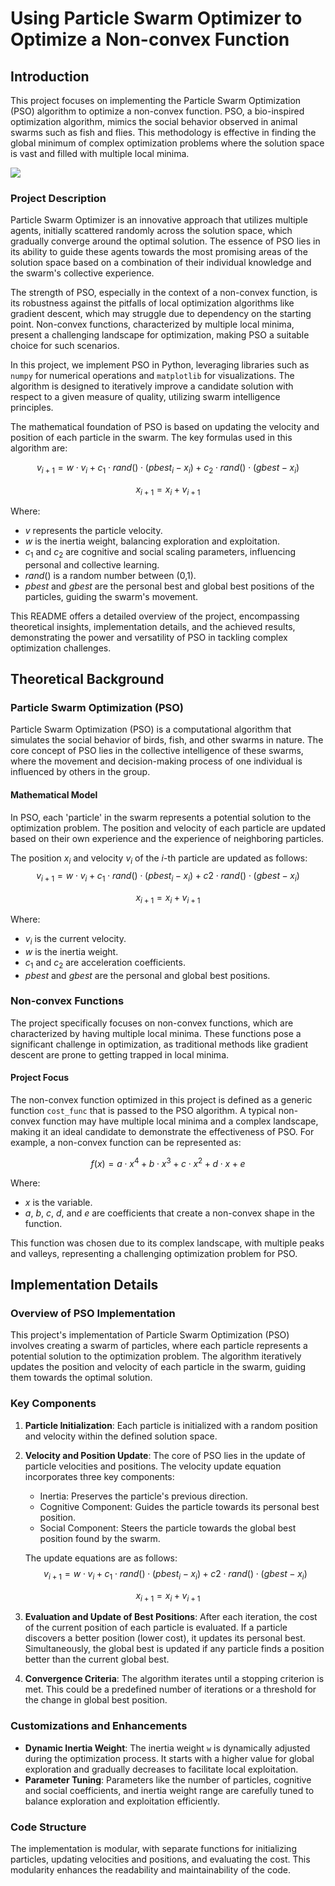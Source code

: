 # Using Particle Swarm Optimizer to Optimize a Non-convex Function

## Introduction

This project focuses on implementing the Particle Swarm Optimization (PSO) algorithm to optimize a non-convex function. PSO, a bio-inspired optimization algorithm, mimics the social behavior observed in animal swarms such as fish and flies. This methodology is effective in finding the global minimum of complex optimization problems where the solution space is vast and filled with multiple local minima.

![](readme_visuals/animation.gif)

### Project Description

Particle Swarm Optimizer is an innovative approach that utilizes multiple agents, initially scattered randomly across the solution space, which gradually converge around the optimal solution. The essence of PSO lies in its ability to guide these agents towards the most promising areas of the solution space based on a combination of their individual knowledge and the swarm's collective experience.

The strength of PSO, especially in the context of a non-convex function, is its robustness against the pitfalls of local optimization algorithms like gradient descent, which may struggle due to dependency on the starting point. Non-convex functions, characterized by multiple local minima, present a challenging landscape for optimization, making PSO a suitable choice for such scenarios.

In this project, we implement PSO in Python, leveraging libraries such as `numpy` for numerical operations and `matplotlib` for visualizations. The algorithm is designed to iteratively improve a candidate solution with respect to a given measure of quality, utilizing swarm intelligence principles.

The mathematical foundation of PSO is based on updating the velocity and position of each particle in the swarm. The key formulas used in this algorithm are:

$$v_{i+1} = w \cdot v_i + c_1 \cdot rand() \cdot (pbest_i - x_i) + c_2 \cdot rand() \cdot (gbest - x_i)$$

$$x_{i+1} = x_i + v_{i+1}$$

Where:
- $v$ represents the particle velocity.
- $w$ is the inertia weight, balancing exploration and exploitation.
- $c_1$ and $c_2$ are cognitive and social scaling parameters, influencing personal and collective learning.
- $rand()$ is a random number between (0,1).
- $pbest$ and $gbest$ are the personal best and global best positions of the particles, guiding the swarm's movement.

This README offers a detailed overview of the project, encompassing theoretical insights, implementation details, and the achieved results, demonstrating the power and versatility of PSO in tackling complex optimization challenges.

## Theoretical Background

### Particle Swarm Optimization (PSO)
Particle Swarm Optimization (PSO) is a computational algorithm that simulates the social behavior of birds, fish, and other swarms in nature. The core concept of PSO lies in the collective intelligence of these swarms, where the movement and decision-making process of one individual is influenced by others in the group. 

#### Mathematical Model
In PSO, each 'particle' in the swarm represents a potential solution to the optimization problem. The position and velocity of each particle are updated based on their own experience and the experience of neighboring particles.

The position $x_i$ and velocity $v_i$ of the $i$-th particle are updated as follows:
$$v_{i+1} = w \cdot v_i + c_1 \cdot rand() \cdot (pbest_i - x_i) + c2 \cdot rand() \cdot (gbest - x_i)$$

$$x_{i+1} = x_i + v_{i+1}$$

Where:
- $v_i$ is the current velocity.
- $w$ is the inertia weight.
- $c_1$ and $c_2$ are acceleration coefficients.
- $pbest$ and $gbest$ are the personal and global best positions.

### Non-convex Functions
The project specifically focuses on non-convex functions, which are characterized by having multiple local minima. These functions pose a significant challenge in optimization, as traditional methods like gradient descent are prone to getting trapped in local minima.

#### Project Focus
The non-convex function optimized in this project is defined as a generic function `cost_func` that is passed to the PSO algorithm. A typical non-convex function may have multiple local minima and a complex landscape, making it an ideal candidate to demonstrate the effectiveness of PSO. For example, a non-convex function can be represented as:

$$f(x) = a \cdot x^4 + b \cdot x^3 + c \cdot x^2 + d \cdot x + e$$

Where:
- $x$ is the variable.
- $a$, $b$, $c$, $d$, and $e$ are coefficients that create a non-convex shape in the function.

This function was chosen due to its complex landscape, with multiple peaks and valleys, representing a challenging optimization problem for PSO.

## Implementation Details

### Overview of PSO Implementation
This project's implementation of Particle Swarm Optimization (PSO) involves creating a swarm of particles, where each particle represents a potential solution to the optimization problem. The algorithm iteratively updates the position and velocity of each particle in the swarm, guiding them towards the optimal solution.

### Key Components
1. **Particle Initialization**: Each particle is initialized with a random position and velocity within the defined solution space.

2. **Velocity and Position Update**: The core of PSO lies in the update of particle velocities and positions. The velocity update equation incorporates three key components:
   - Inertia: Preserves the particle's previous direction.
   - Cognitive Component: Guides the particle towards its personal best position.
   - Social Component: Steers the particle towards the global best position found by the swarm.

   The update equations are as follows:
$$v_{i+1} = w \cdot v_i + c_1 \cdot rand() \cdot (pbest_i - x_i) + c2 \cdot rand() \cdot (gbest - x_i)$$

$$x_{i+1} = x_i + v_{i+1}$$

3. **Evaluation and Update of Best Positions**: After each iteration, the cost of the current position of each particle is evaluated. If a particle discovers a better position (lower cost), it updates its personal best. Simultaneously, the global best is updated if any particle finds a position better than the current global best.

4. **Convergence Criteria**: The algorithm iterates until a stopping criterion is met. This could be a predefined number of iterations or a threshold for the change in global best position.

### Customizations and Enhancements
- **Dynamic Inertia Weight**: The inertia weight `w` is dynamically adjusted during the optimization process. It starts with a higher value for global exploration and gradually decreases to facilitate local exploitation.
- **Parameter Tuning**: Parameters like the number of particles, cognitive and social coefficients, and inertia weight range are carefully tuned to balance exploration and exploitation efficiently.

### Code Structure
The implementation is modular, with separate functions for initializing particles, updating velocities and positions, and evaluating the cost. This modularity enhances the readability and maintainability of the code.

